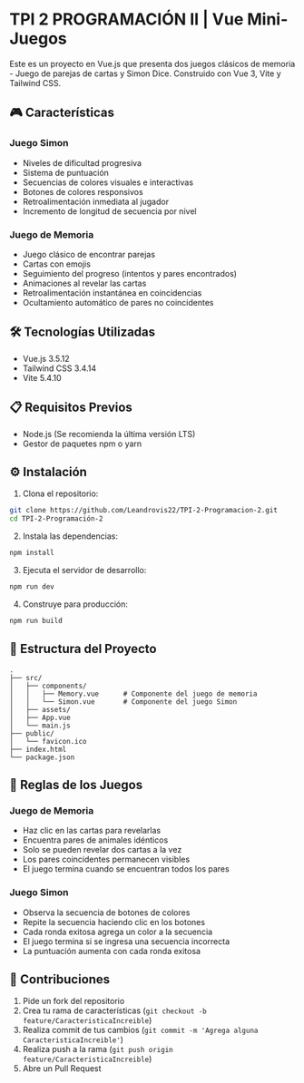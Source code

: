 # TPI 2 PROGRAMACIÓN II | Vue Mini-Juegos

Este es un proyecto en Vue.js que presenta dos juegos clásicos de memoria - Juego de parejas de cartas y Simon Dice. Construido con Vue 3, Vite y Tailwind CSS.

## 🎮 Características

### Juego Simon
- Niveles de dificultad progresiva
- Sistema de puntuación
- Secuencias de colores visuales e interactivas
- Botones de colores responsivos
- Retroalimentación inmediata al jugador
- Incremento de longitud de secuencia por nivel

### Juego de Memoria
- Juego clásico de encontrar parejas
- Cartas con emojis
- Seguimiento del progreso (intentos y pares encontrados)
- Animaciones al revelar las cartas
- Retroalimentación instantánea en coincidencias
- Ocultamiento automático de pares no coincidentes

## 🛠️ Tecnologías Utilizadas

- Vue.js 3.5.12
- Tailwind CSS 3.4.14
- Vite 5.4.10

## 📋 Requisitos Previos

- Node.js (Se recomienda la última versión LTS)
- Gestor de paquetes npm o yarn

## ⚙️ Instalación

1. Clona el repositorio:
```bash
git clone https://github.com/Leandrovis22/TPI-2-Programacion-2.git
cd TPI-2-Programación-2
```

2. Instala las dependencias:
```bash
npm install
```

3. Ejecuta el servidor de desarrollo:
```bash
npm run dev
```

4. Construye para producción:
```bash
npm run build
```

## 📁 Estructura del Proyecto

```
.
├── src/
│   ├── components/
│   │   ├── Memory.vue      # Componente del juego de memoria
│   │   └── Simon.vue       # Componente del juego Simon
│   ├── assets/
│   ├── App.vue
│   └── main.js
├── public/
│   └── favicon.ico
├── index.html
└── package.json
```

## 🎯 Reglas de los Juegos

### Juego de Memoria
- Haz clic en las cartas para revelarlas
- Encuentra pares de animales idénticos
- Solo se pueden revelar dos cartas a la vez
- Los pares coincidentes permanecen visibles
- El juego termina cuando se encuentran todos los pares

### Juego Simon
- Observa la secuencia de botones de colores
- Repite la secuencia haciendo clic en los botones
- Cada ronda exitosa agrega un color a la secuencia
- El juego termina si se ingresa una secuencia incorrecta
- La puntuación aumenta con cada ronda exitosa

## 🤝 Contribuciones

1. Pide un fork del repositorio
2. Crea tu rama de características (`git checkout -b feature/CaracteristicaIncreible`)
3. Realiza commit de tus cambios (`git commit -m 'Agrega alguna CaracteristicaIncreible'`)
4. Realiza push a la rama (`git push origin feature/CaracteristicaIncreible`)
5. Abre un Pull Request
